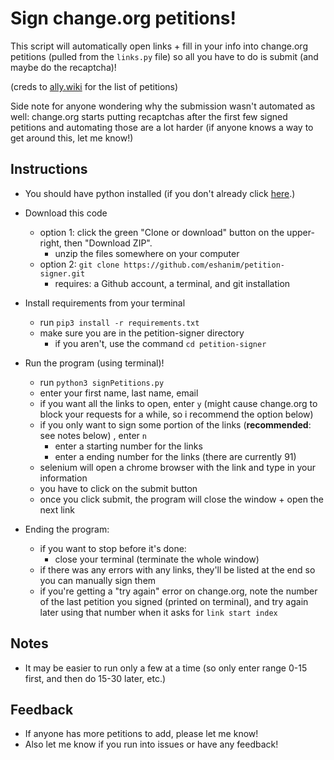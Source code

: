 # Sign change.org petitions!

This script will automatically open links + fill in your info into change.org petitions (pulled from the `links.py` file) so all you have to do is submit (and maybe do the recaptcha)!

(creds to [ally.wiki](https://docs.google.com/document/d/e/2PACX-1vSrT26HMWX-_hlLfiyy9s95erjkOZVJdroXYkU-miaHRk58duAnJIUWKxImRkTITsYhwaFkghS8sfIF/pub) for the list of petitions)

Side note for anyone wondering why the submission wasn't automated as well: change.org starts putting recaptchas after the first few signed petitions and automating those are a lot harder (if anyone knows a way to get around this, let me know!)

## Instructions
- You should have python installed (if you don't already click [here](https://www.python.org/downloads/).)
- Download this code
  - option 1: click the green "Clone or download" button on the upper-right, then "Download ZIP".
    - unzip the files somewhere on your computer
  - option 2: `git clone https://github.com/eshanim/petition-signer.git`
    - requires: a Github account, a terminal, and git installation
    
- Install requirements from your terminal
  - run `pip3 install -r requirements.txt` 
  - make sure you are in the petition-signer directory
    - if you aren't, use the command `cd petition-signer`
    
- Run the program (using terminal)!
  - run `python3 signPetitions.py`
  - enter your first name, last name, email
  - if you want all the links to open, enter `y` (might cause change.org to block your requests for a while, so i recommend the option below)
  - if you only want to sign some portion of the links (**recommended**: see notes below) , enter `n`
    - enter a starting number for the links 
    - enter a ending number for the links (there are currently 91)
  - selenium will open a chrome browser with the link and type in your information
  - you have to click on the submit button
  - once you click submit, the program will close the window + open the next link
  
- Ending the program:
  - if you want to stop before it's done:
    - close your terminal (terminate the whole window)
  - if there was any errors with any links, they'll be listed at the end so you can manually sign them
  - if you're getting a "try again" error on change.org, note the number of the last petition you signed (printed on terminal), and try again later using that number when it asks for `link start index`

  
## Notes
- It may be easier to run only a few at a time (so only enter range 0-15 first, and then do 15-30 later, etc.)

## Feedback
- If anyone has more petitions to add, please let me know!
- Also let me know if you run into issues or have any feedback!
